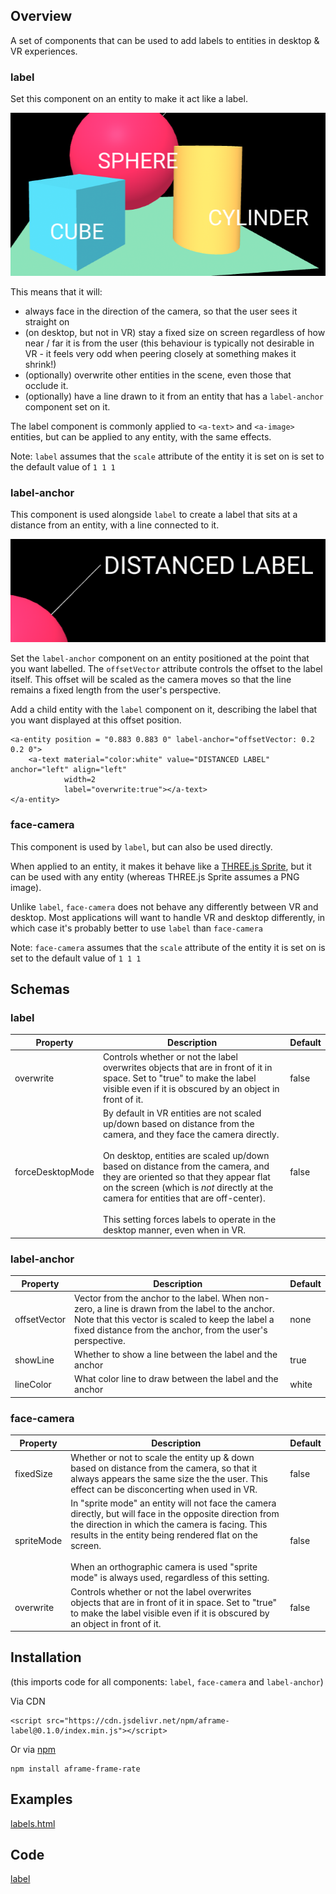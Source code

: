 ## Overview

A set of components that can be used to add labels to entities in desktop & VR experiences.

### label

Set this component on an entity to make it act like a label.  

![image-20220811164727667](image-20220811164727667.png)

This means that it will:

- always face in the direction of the camera, so that the user sees it straight on
- (on desktop, but not in VR) stay a fixed size on screen regardless of how near / far it is from the user (this behaviour is typically not desirable in VR - it feels very odd when peering closely at something makes it shrink!)
- (optionally) overwrite other entities in the scene, even those that occlude it.
- (optionally) have a line drawn to it from an entity that has a `label-anchor` component set on it.

The label component is commonly applied to `<a-text>` and `<a-image>` entities, but can be applied to any entity, with the same effects.

Note:  `label` assumes that the `scale` attribute of the entity it is set on is set to the default value of `1 1 1`

### label-anchor

This component is used alongside `label` to create a label that sits at a distance from an entity, with a line connected to it.

![image-20220811164814125](image-20220811164814125.png)



Set the `label-anchor` component on an entity positioned at the point that you want labelled.  The `offsetVector` attribute controls the offset to the label itself.  This offset will be scaled as the camera moves so that the line remains a fixed length from the user's perspective.

Add a child entity with the `label` component on it, describing the label that you want displayed at this offset position.

```
<a-entity position = "0.883 0.883 0" label-anchor="offsetVector: 0.2 0.2 0">
    <a-text material="color:white" value="DISTANCED LABEL" anchor="left" align="left"
            width=2
            label="overwrite:true"></a-text>
</a-entity>
```



### face-camera

This component is used by `label`, but can also be used directly.

When applied to an entity, it makes it behave like a [THREE.js Sprite](https://threejs.org/docs/#api/en/objects/Sprite), but it can be used with any entity (whereas THREE.js Sprite assumes a PNG image).

Unlike `label`, `face-camera` does not behave any differently between VR and desktop.  Most applications will want to handle VR and desktop differently, in which case it's probably better to use `label` than `face-camera`

Note:  `face-camera` assumes that the `scale` attribute of the entity it is set on is set to the default value of `1 1 1`



## Schemas

### label

| Property         | Description                                                  | Default |
| ---------------- | ------------------------------------------------------------ | ------- |
| overwrite        | Controls whether or not the label overwrites objects that are in front of it in space.  Set to "true" to make the label visible even if it is obscured by an object in front of it. | false   |
| forceDesktopMode | By default in VR entities are not scaled up/down based on distance from the camera, and they face the camera directly.<br /><br />On desktop, entities are scaled up/down based on distance from the camera, and they are oriented so that they appear flat on the screen (which is *not* directly at the camera for entities that are off-center).<br /><br />This setting forces labels to operate in the desktop manner, even when in VR. | false   |



### label-anchor

| Property     | Description                                                  | Default |
| ------------ | ------------------------------------------------------------ | ------- |
| offsetVector | Vector from the anchor to the label.  When non-zero, a line is drawn from the label to the anchor.  Note that this vector is scaled to keep the label a fixed distance from the  anchor, from the user's perspective. | none    |
| showLine     | Whether to show a line between the label and the anchor      | true    |
| lineColor    | What color line to draw between the label and the anchor     | white   |



### face-camera

| Property   | Description                                                  | Default |
| ---------- | ------------------------------------------------------------ | ------- |
| fixedSize  | Whether or not to scale the entity up & down based on distance from the camera, so that it always appears the same size the the user.  This effect can be disconcerting when used in VR. | false   |
| spriteMode | In "sprite mode" an entity will not face the camera directly, but will face in the opposite direction from the direction in which the camera is facing.  This results in the entity being rendered flat on the screen.<br /><br />When an orthographic camera is used "sprite mode" is always used, regardless of this setting. | false   |
| overwrite  | Controls whether or not the label overwrites objects that are in front of it in space.  Set to "true" to make the label visible even if it is obscured by an object in front of it. | false   |



## Installation

(this imports code for all components: `label`, `face-camera` and `label-anchor`)

Via CDN 

```
<script src="https://cdn.jsdelivr.net/npm/aframe-label@0.1.0/index.min.js"></script>
```

Or via [npm](https://www.npmjs.com/package/aframe-label)

```
npm install aframe-frame-rate
```

## Examples

[labels.html](https://diarmidmackenzie.github.io/aframe-components/component-usage/labels.html)



## Code

  [label](https://github.com/diarmidmackenzie/aframe-components/blob/main/components/label/index.js)